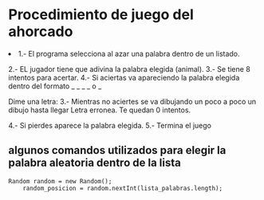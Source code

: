 
# Procedimiento de juego del ahorcado

<li>1.- El programa selecciona al azar una palabra dentro de un listado.</li>

2.- EL jugador tiene que adivina la palabra elegida (animal).
3.- Se tiene 8 intentos para acertar.
4.- Si aciertas va apareciendo la palabra elegida dentro del formato
_ _ _ _ o _ 

Dime una letra:
3.- Mientras no aciertes se va dibujando un poco a poco un dibujo hasta llegar
Letra erronea. Te quedan 0 intentos.

4.- Si pierdes aparece la palabra elegida.
5.- Termina el juego

## algunos comandos utilizados para elegir la palabra aleatoria dentro de la lista

    Random random = new Random();
        random_posicion = random.nextInt(lista_palabras.length);



